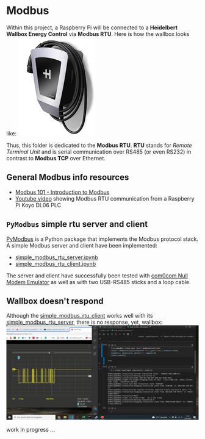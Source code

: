 # Modbus
Within this project, a Raspberry Pi will be connected to a **Heidelbert Wallbox Energy Control** via **Modbus RTU**. Here is how the wallbox looks like: 
![Heidelbert Wallbox Energy Control image](imgs/Heidelberg-Wallbox-Energy-Control.jpg)

Thus, this folder is dedicated to the **Modbus RTU**. **RTU** stands for *Remote Terminal Unit* and is serial communication over RS485 (or even RS232) in contrast to **Modbus TCP** over Ethernet.

## General Modbus info resources
- [Modbus 101 - Introduction to Modbus](https://www.csimn.com/CSI_pages/Modbus101.html)
- [Youtube video](https://www.youtube.com/watch?v=yRpWjjRNE-c) showing Modbus RTU communication from a Raspberry Pi Koyo DL06 PLC

## ``PyModbus`` simple rtu server and client
[PyModbus](https://pymodbus.readthedocs.io/) is a Python package that implements the Modbus protocol stack. A simple Modbus server and client have been implemented:
- [simple_modbus_rtu_server.ipynb](simple_modbus_rtu_server.ipynb)
- [simple_modbus_rtu_client.ipynb](simple_modbus_rtu_client.ipynb)

The server and client have successfully been tested with [com0com Null Modem Emulator](http://com0com.sourceforge.net/) as well as with two USB-RS485 sticks and a loop cable. 

## Wallbox doesn't respond
Although the [simple_modbus_rtu_client](simple_modbus_rtu_client.ipynb) works well with its [simple_modbus_rtu_server](simple_modbus_rtu_server.ipynb), there is no response, yet, wallbox:
![Walli_not_responding_2021-17-11.png](imgs/Walli_not_responding_2021-17-11.png)

work in progress ...
